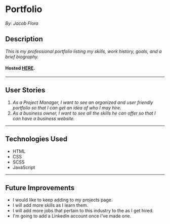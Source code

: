 # Portfolio
*By: Jacob Flora*
## Description
*This is my professional portfolio listing my skills, work history, goals, and a brief biography.*
#### Hosted [HERE]( https://jacob52210.github.io/Portfolio/ "My Portfolio").
___
## User Stories
1. *As a Project Manager, I want to see an organized and user friendly portfolio so that I can get an idea of who I may hire.*
2. *As a business owner, I want to see all the skills he can offer so that I can have a business website.*
___
## Technologies Used
* HTML
* CSS
* SCSS
* JavaScript
___
## Future Improvements
* I would like to keep adding to my projects page.
* I will add more skills as I learn them.
* I will add more jobs that pertain to this industry to the as I get hired.
* I'm going to add a LinkedIn account once I've made one.
